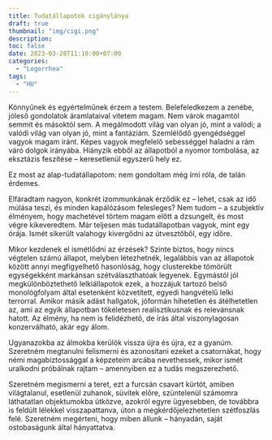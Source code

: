 ```yaml
---
title: Tudatállapotok cigánylánya
draft: true
thumbnail: "img/cigi.png"
description: 
toc: false
date: 2023-03-28T11:10:00+07:00
categories:
  - "Logorrhea"
tags:
  - "HU"
---
```

Könnyűnek és egyértelműnek érzem a testem. Belefeledkezem a zenébe, jóleső gondolatok áramlataival vitetem magam. Nem várok magamtól semmit és másoktól sem. A megálmodott világ van olyan jó, mint a valódi; a valódi világ van olyan jó, mint a fantáziám. Szemlélődő gyengédséggel vagyok magam iránt. Képes vagyok megfelelő sebességgel haladni a rám váró dolgok irányába. Hiányzik ebből az állapotból a nyomor tombolása, az eksztázis feszítése – keresetlenül egyszerű hely ez.

Ez most az alap-tudatállapotom: nem gondoltam még írni róla, de talán érdemes. 

Elfáradtam nagyon, konkrét izommunkának érződik ez – lehet, csak az idő múlása teszi, és minden kapálózásom felesleges? Nem tudom – a szubjektív élményem, hogy machetével törtem magam előtt a dzsungelt, és most végre kikeveredtem. Már teljesen más tudatállapotban vagyok, mint egy órája. Ismét sikerült valahogy kivergődni az útvesztőből, egy időre.

Mikor kezdenek el ismétlődni az érzések? Szinte biztos, hogy nincs végtelen számú állapot, melyben létezhetnék, legalábbis van az állapotok között annyi megfigyelhető hasonlóság, hogy clusterekbe tömörült egységekként markánsan szétválaszthatóak legyenek. Egymástól jól megkülönböztethető lelkiállapotok ezek, a hozzájuk tartozó belső monológfolyam által esetenként közvetített, egyedi hangvételű lelki terrorral. Amikor másik adást hallgatok, jóformán hihetetlen és átélhetetlen az, ami az egyik állapotban tökéletesen realisztikusnak és relevánsnak hatott. Az élmény, ha nem is felidézhető, de írás által viszonylagosan konzerválható, akár egy álom.

Ugyanazokba az álmokba kerülök vissza újra és újra, ez a gyanúm. Szeretném megtanulni felismerni és azonosítani ezeket a csatornákat, hogy némi magabiztossággal a képzeteim arcába nevethessek, mikor ismét uralkodni próbálnak rajtam – amennyiben ez a tudás megszerezhető.

Szeretném megismerni a teret, ezt a furcsán csavart kürtöt, amiben világtalanul, esetlenül zuhanok, süvítek előre, szüntelenül számomra láthatatlan objektumokba ütközve, azokról egyre ügyesebben, de továbbra is feldúlt lélekkel visszapattanva, úton a megkérdőjelezhetetlen szétfoszlás felé. Szeretném megérteni, hogy miben állunk – hányadán, saját ostobaságunk által hányattatva.  
